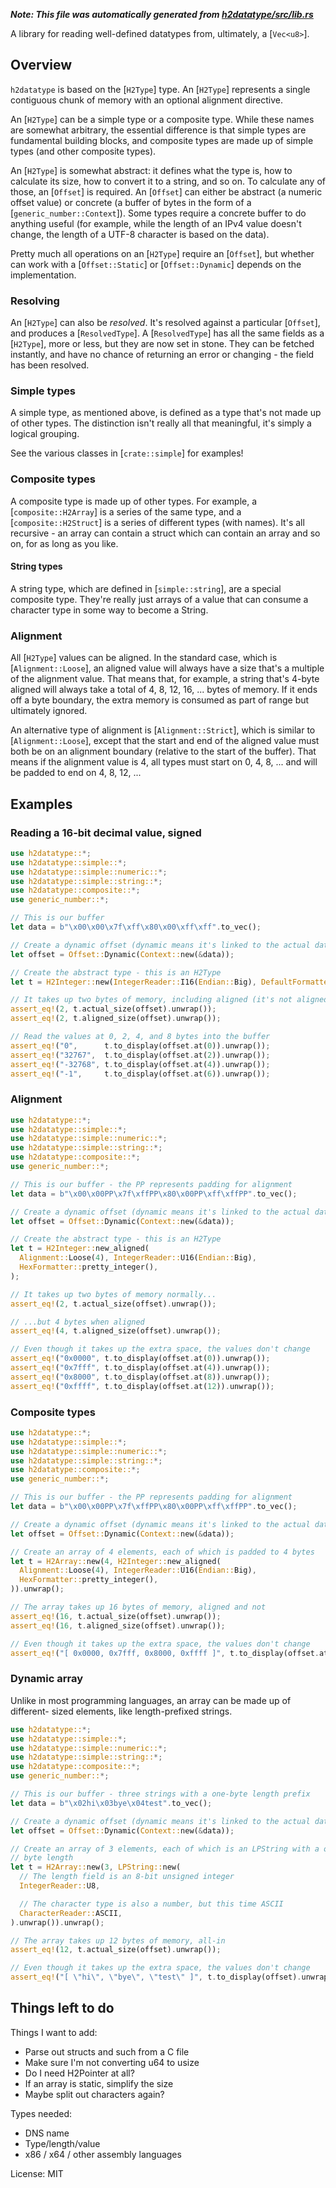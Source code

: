 ***Note: This file was automatically generated from [h2datatype/src/lib.rs](/h2datatype/src/lib.rs)***

A library for reading well-defined datatypes from, ultimately, a [`Vec<u8>`].

## Overview

`h2datatype` is based on the [`H2Type`] type. An [`H2Type`] represents a
single contiguous chunk of memory with an optional alignment directive.

An [`H2Type`] can be a simple type or a composite type. While these names
are somewhat arbitrary, the essential difference is that simple types are
fundamental building blocks, and composite types are made up of simple types
(and other composite types).

An [`H2Type`] is somewhat abstract: it defines what the type is, how to
calculate its size, how to convert it to a string, and so on. To calculate
any of those, an [`Offset`] is required. An [`Offset`] can either be
abstract (a numeric offset value) or concrete (a buffer of bytes in the form
of a [`generic_number::Context`]). Some types require a concrete
buffer to do anything useful (for example, while the length of an IPv4 value
doesn't change, the length of a UTF-8 character is based on the data).

Pretty much all operations on an [`H2Type`] require an [`Offset`], but
whether can work with a [`Offset::Static`] or [`Offset::Dynamic`] depends on
the implementation.

### Resolving

An [`H2Type`] can also be *resolved*. It's resolved against a particular
[`Offset`], and produces a [`ResolvedType`]. A [`ResolvedType`] has all the
same fields as a [`H2Type`], more or less, but they are now set in stone.
They can be fetched instantly, and have no chance of returning an error or
changing - the field has been resolved.

### Simple types

A simple type, as mentioned above, is defined as a type that's not made up
of other types. The distinction isn't really all that meaningful, it's
simply a logical grouping.

See the various classes in [`crate::simple`] for examples!

### Composite types

A composite type is made up of other types. For example, a
[`composite::H2Array`] is a series of the same type, and a
[`composite::H2Struct`] is a series of different types (with names). It's
all recursive - an array can contain a struct which can contain an array and
so on, for as long as you like.

#### String types

A string type, which are defined in [`simple::string`], are a special
composite type. They're really just arrays of a value that can consume a
character type in some way to become a String.

### Alignment

All [`H2Type`] values can be aligned. In the standard case, which is
[`Alignment::Loose`], an aligned value will always have a size that's a
multiple of the alignment value. That means that, for example, a string
that's 4-byte aligned will always take a total of 4, 8, 12, 16, ... bytes of
memory. If it ends off a byte boundary, the extra memory is consumed as part
of range but ultimately ignored.

An alternative type of alignment is [`Alignment::Strict`], which is similar
to [`Alignment::Loose`], except that the start and end of the aligned value
must both be on an alignment boundary (relative to the start of the buffer).
That means if the alignment value is 4, all types must start on 0, 4, 8, ...
and will be padded to end on 4, 8, 12, ...

## Examples

### Reading a 16-bit decimal value, signed

```rust
use h2datatype::*;
use h2datatype::simple::*;
use h2datatype::simple::numeric::*;
use h2datatype::simple::string::*;
use h2datatype::composite::*;
use generic_number::*;

// This is our buffer
let data = b"\x00\x00\x7f\xff\x80\x00\xff\xff".to_vec();

// Create a dynamic offset (dynamic means it's linked to the actual data)
let offset = Offset::Dynamic(Context::new(&data));

// Create the abstract type - this is an H2Type
let t = H2Integer::new(IntegerReader::I16(Endian::Big), DefaultFormatter::new_integer());

// It takes up two bytes of memory, including aligned (it's not aligned)
assert_eq!(2, t.actual_size(offset).unwrap());
assert_eq!(2, t.aligned_size(offset).unwrap());

// Read the values at 0, 2, 4, and 8 bytes into the buffer
assert_eq!("0",      t.to_display(offset.at(0)).unwrap());
assert_eq!("32767",  t.to_display(offset.at(2)).unwrap());
assert_eq!("-32768", t.to_display(offset.at(4)).unwrap());
assert_eq!("-1",     t.to_display(offset.at(6)).unwrap());
```

### Alignment

```rust
use h2datatype::*;
use h2datatype::simple::*;
use h2datatype::simple::numeric::*;
use h2datatype::simple::string::*;
use h2datatype::composite::*;
use generic_number::*;

// This is our buffer - the PP represents padding for alignment
let data = b"\x00\x00PP\x7f\xffPP\x80\x00PP\xff\xffPP".to_vec();

// Create a dynamic offset (dynamic means it's linked to the actual data)
let offset = Offset::Dynamic(Context::new(&data));

// Create the abstract type - this is an H2Type
let t = H2Integer::new_aligned(
  Alignment::Loose(4), IntegerReader::U16(Endian::Big),
  HexFormatter::pretty_integer(),
);

// It takes up two bytes of memory normally...
assert_eq!(2, t.actual_size(offset).unwrap());

// ...but 4 bytes when aligned
assert_eq!(4, t.aligned_size(offset).unwrap());

// Even though it takes up the extra space, the values don't change
assert_eq!("0x0000", t.to_display(offset.at(0)).unwrap());
assert_eq!("0x7fff", t.to_display(offset.at(4)).unwrap());
assert_eq!("0x8000", t.to_display(offset.at(8)).unwrap());
assert_eq!("0xffff", t.to_display(offset.at(12)).unwrap());
```

### Composite types

```rust
use h2datatype::*;
use h2datatype::simple::*;
use h2datatype::simple::numeric::*;
use h2datatype::simple::string::*;
use h2datatype::composite::*;
use generic_number::*;

// This is our buffer - the PP represents padding for alignment
let data = b"\x00\x00PP\x7f\xffPP\x80\x00PP\xff\xffPP".to_vec();

// Create a dynamic offset (dynamic means it's linked to the actual data)
let offset = Offset::Dynamic(Context::new(&data));

// Create an array of 4 elements, each of which is padded to 4 bytes
let t = H2Array::new(4, H2Integer::new_aligned(
  Alignment::Loose(4), IntegerReader::U16(Endian::Big),
  HexFormatter::pretty_integer(),
)).unwrap();

// The array takes up 16 bytes of memory, aligned and not
assert_eq!(16, t.actual_size(offset).unwrap());
assert_eq!(16, t.aligned_size(offset).unwrap());

// Even though it takes up the extra space, the values don't change
assert_eq!("[ 0x0000, 0x7fff, 0x8000, 0xffff ]", t.to_display(offset.at(0)).unwrap());
```

### Dynamic array

Unlike in most programming languages, an array can be made up of different-
sized elements, like length-prefixed strings.

```rust
use h2datatype::*;
use h2datatype::simple::*;
use h2datatype::simple::numeric::*;
use h2datatype::simple::string::*;
use h2datatype::composite::*;
use generic_number::*;

// This is our buffer - three strings with a one-byte length prefix
let data = b"\x02hi\x03bye\x04test".to_vec();

// Create a dynamic offset (dynamic means it's linked to the actual data)
let offset = Offset::Dynamic(Context::new(&data));

// Create an array of 3 elements, each of which is an LPString with a one-
// byte length
let t = H2Array::new(3, LPString::new(
  // The length field is an 8-bit unsigned integer
  IntegerReader::U8,

  // The character type is also a number, but this time ASCII
  CharacterReader::ASCII,
).unwrap()).unwrap();

// The array takes up 12 bytes of memory, all-in
assert_eq!(12, t.actual_size(offset).unwrap());

// Even though it takes up the extra space, the values don't change
assert_eq!("[ \"hi\", \"bye\", \"test\" ]", t.to_display(offset).unwrap());
```
## Things left to do

Things I want to add:

* Parse out structs and such from a C file
* Make sure I'm not converting u64 to usize
* Do I need H2Pointer at all?
* If an array is static, simplify the size
* Maybe split out characters again?

Types needed:
* DNS name
* Type/length/value
* x86 / x64 / other assembly languages

License: MIT
